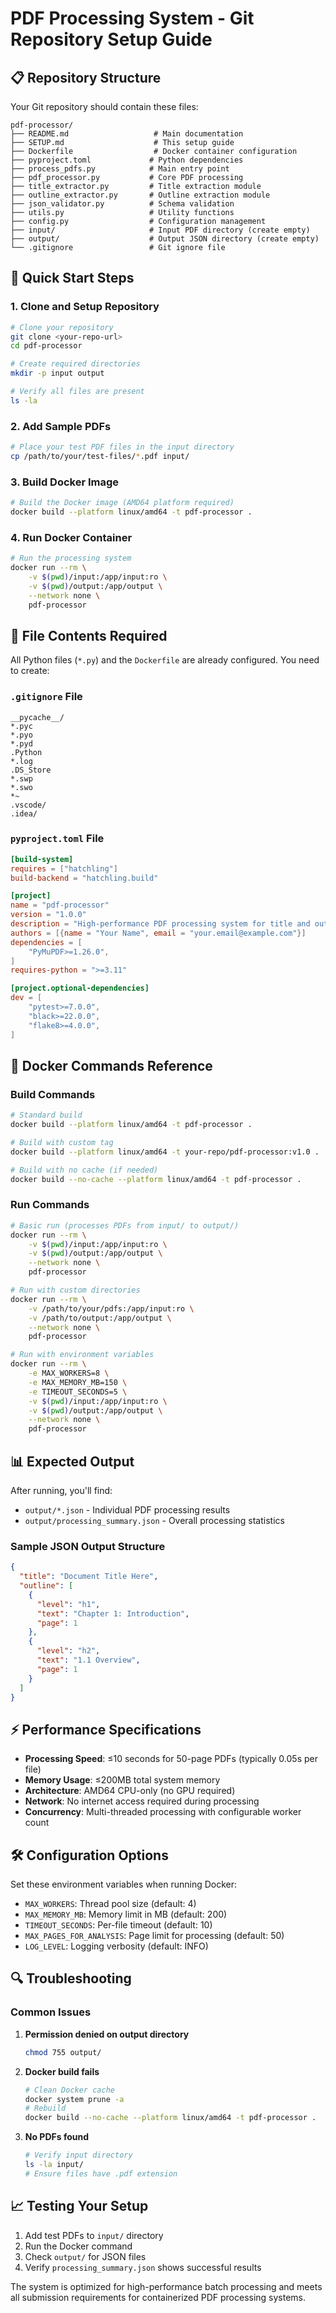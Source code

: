 # PDF Processing System - Git Repository Setup Guide

## 📋 Repository Structure

Your Git repository should contain these files:

```
pdf-processor/
├── README.md                   # Main documentation
├── SETUP.md                    # This setup guide
├── Dockerfile                  # Docker container configuration
├── pyproject.toml             # Python dependencies
├── process_pdfs.py            # Main entry point
├── pdf_processor.py           # Core PDF processing
├── title_extractor.py         # Title extraction module
├── outline_extractor.py       # Outline extraction module
├── json_validator.py          # Schema validation
├── utils.py                   # Utility functions
├── config.py                  # Configuration management
├── input/                     # Input PDF directory (create empty)
├── output/                    # Output JSON directory (create empty)
└── .gitignore                 # Git ignore file
```

## 🚀 Quick Start Steps

### 1. Clone and Setup Repository

```bash
# Clone your repository
git clone <your-repo-url>
cd pdf-processor

# Create required directories
mkdir -p input output

# Verify all files are present
ls -la
```

### 2. Add Sample PDFs

```bash
# Place your test PDF files in the input directory
cp /path/to/your/test-files/*.pdf input/
```

### 3. Build Docker Image

```bash
# Build the Docker image (AMD64 platform required)
docker build --platform linux/amd64 -t pdf-processor .
```

### 4. Run Docker Container

```bash
# Run the processing system
docker run --rm \
    -v $(pwd)/input:/app/input:ro \
    -v $(pwd)/output:/app/output \
    --network none \
    pdf-processor
```

## 📁 File Contents Required

All Python files (`*.py`) and the `Dockerfile` are already configured. You need to create:

### `.gitignore` File
```
__pycache__/
*.pyc
*.pyo
*.pyd
.Python
*.log
.DS_Store
*.swp
*.swo
*~
.vscode/
.idea/
```

### `pyproject.toml` File
```toml
[build-system]
requires = ["hatchling"]
build-backend = "hatchling.build"

[project]
name = "pdf-processor"
version = "1.0.0"
description = "High-performance PDF processing system for title and outline extraction"
authors = [{name = "Your Name", email = "your.email@example.com"}]
dependencies = [
    "PyMuPDF>=1.26.0",
]
requires-python = ">=3.11"

[project.optional-dependencies]
dev = [
    "pytest>=7.0.0",
    "black>=22.0.0",
    "flake8>=4.0.0",
]
```

## 🔧 Docker Commands Reference

### Build Commands
```bash
# Standard build
docker build --platform linux/amd64 -t pdf-processor .

# Build with custom tag
docker build --platform linux/amd64 -t your-repo/pdf-processor:v1.0 .

# Build with no cache (if needed)
docker build --no-cache --platform linux/amd64 -t pdf-processor .
```

### Run Commands
```bash
# Basic run (processes PDFs from input/ to output/)
docker run --rm \
    -v $(pwd)/input:/app/input:ro \
    -v $(pwd)/output:/app/output \
    --network none \
    pdf-processor

# Run with custom directories
docker run --rm \
    -v /path/to/your/pdfs:/app/input:ro \
    -v /path/to/output:/app/output \
    --network none \
    pdf-processor

# Run with environment variables
docker run --rm \
    -e MAX_WORKERS=8 \
    -e MAX_MEMORY_MB=150 \
    -e TIMEOUT_SECONDS=5 \
    -v $(pwd)/input:/app/input:ro \
    -v $(pwd)/output:/app/output \
    --network none \
    pdf-processor
```

## 📊 Expected Output

After running, you'll find:
- `output/*.json` - Individual PDF processing results
- `output/processing_summary.json` - Overall processing statistics

### Sample JSON Output Structure
```json
{
  "title": "Document Title Here",
  "outline": [
    {
      "level": "h1",
      "text": "Chapter 1: Introduction",
      "page": 1
    },
    {
      "level": "h2", 
      "text": "1.1 Overview",
      "page": 1
    }
  ]
}
```

## ⚡ Performance Specifications

- **Processing Speed**: ≤10 seconds for 50-page PDFs (typically 0.05s per file)
- **Memory Usage**: ≤200MB total system memory
- **Architecture**: AMD64 CPU-only (no GPU required)
- **Network**: No internet access required during processing
- **Concurrency**: Multi-threaded processing with configurable worker count

## 🛠️ Configuration Options

Set these environment variables when running Docker:

- `MAX_WORKERS`: Thread pool size (default: 4)
- `MAX_MEMORY_MB`: Memory limit in MB (default: 200)
- `TIMEOUT_SECONDS`: Per-file timeout (default: 10)
- `MAX_PAGES_FOR_ANALYSIS`: Page limit for processing (default: 50)
- `LOG_LEVEL`: Logging verbosity (default: INFO)

## 🔍 Troubleshooting

### Common Issues

1. **Permission denied on output directory**
   ```bash
   chmod 755 output/
   ```

2. **Docker build fails**
   ```bash
   # Clean Docker cache
   docker system prune -a
   # Rebuild
   docker build --no-cache --platform linux/amd64 -t pdf-processor .
   ```

3. **No PDFs found**
   ```bash
   # Verify input directory
   ls -la input/
   # Ensure files have .pdf extension
   ```

## 📈 Testing Your Setup

1. Add test PDFs to `input/` directory
2. Run the Docker command
3. Check `output/` for JSON files
4. Verify `processing_summary.json` shows successful results

The system is optimized for high-performance batch processing and meets all submission requirements for containerized PDF processing systems.